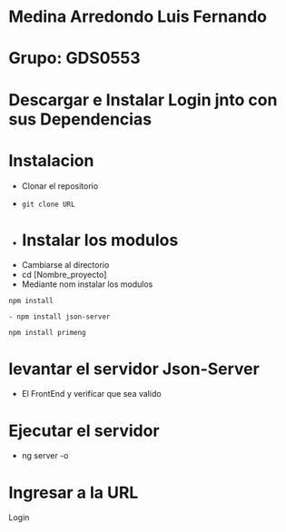 # Medina Arredondo Luis Fernando
# Grupo: GDS0553
# Descargar e Instalar Login jnto con sus Dependencias

# Instalacion
- Clonar el repositorio
- ```
  git clone URL
  ```
- # Instalar los modulos
- Cambiarse al directorio
- cd [Nombre_proyecto]
- Mediante nom instalar los modulos
 ```
 npm install
```
```
- npm install json-server
```
```
npm install primeng 

```
# levantar el servidor Json-Server
- El FrontEnd y verificar que sea valido


# Ejecutar el servidor
- ng server -o

# Ingresar a la URL

Login

